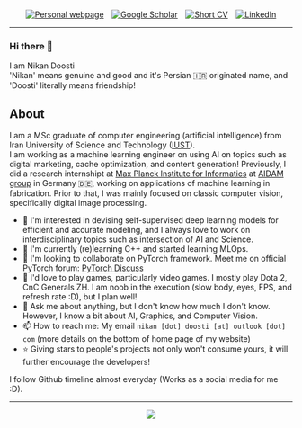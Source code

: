 <div align='center' style='margin-top: 20px;'>
<a href='https://nikronic.com' style='margin-right: 10px'><img src="https://img.shields.io/badge/-Website-127a75?style=for-the-badge&logo=google-chrome&logoColor=white" title="Personal webpage" /></a>
<a href='https://scholar.google.com/citations?user=QWFKVW8AAAAJ' style='margin-right: 10px'><img src="https://img.shields.io/badge/-Scholar-5654a8?style=for-the-badge&logo=google-scholar&logoColor=white" title="Google Scholar" /></a>
<a href='https://www.nikronic.com/assets/pdf/resume.pdf' style='margin-right: 10px'><img src="https://img.shields.io/badge/-2--Page%20CV-127a75?style=for-the-badge&logo=Shotcut&logoColor=white" title="Short CV" /></a>
<a href='https://www.linkedin.com/in/nikan-doosti-9594b0237/'><img src="https://img.shields.io/badge/-LinkedIn-0e76a8?style=for-the-badge&logo=Linkedin&logoColor=white" title="LinkedIn" /></a>
</div>

-----

### Hi there 👋
I am Nikan Doosti<br>
'Nikan' means genuine and good and it's Persian :iran: originated name, and 'Doosti' literally means friendship!

## About
I am a MSc graduate of computer engineering (artificial intelligence) from Iran University of Science and Technology ([IUST](http://www.iust.ac.ir/en)). <br> I am working as a machine learning engineer on using AI on topics such as digital marketing, cache optimization, and content generation! Previously, I did a research internshipt at [Max Planck Institute for Informatics](https://www.mpi-inf.mpg.de/home/) at [AIDAM group](http://aidam.mpi-inf.mpg.de/) in Germany :de:, working on applications of machine learning in fabrication. Prior to that, I was mainly focused on classic computer vision, specifically digital image processing.

- 🧐 I'm interested in devising self-supervised deep learning models for efficient and accurate modeling, and I always love to work on interdisciplinary topics such as intersection of AI and Science.
- 🌱 I'm currently (re)learning C++ and started learning MLOps.
- 👯 I'm looking to collaborate on PyTorch framework. Meet me on official PyTorch forum: [PyTorch Discuss](https://discuss.pytorch.org/u/nikronic/summary)
- 💓 I'd love to play games, particularly video games. I mostly play Dota 2, CnC Generals ZH. I am noob in the execution (slow body, eyes, FPS, and refresh rate :D), but I plan well!
- 💬 Ask me about anything, but I don't know how much I don't know. However, I know a bit about AI, Graphics, and Computer Vision.
- 📫 How to reach me: My email `nikan [dot] doosti [at] outlook [dot] com` (more details on the bottom of home page of my website)
- ⭐ Giving stars to people's projects not only won't consume yours, it will further encourage the developers!

I follow Github timeline almost everyday (Works as a social media for me :D).

----

<div align='center'>
<a href="https://hits.seeyoufarm.com"><img src="https://hits.seeyoufarm.com/api/count/incr/badge.svg?url=https%3A%2F%2Fgithub.com%2FNikronic%2Fhit-counter&count_bg=%230C8C9B&title_bg=%2300444F&icon=smugmug.svg&icon_color=%23FFFFFF&title=hits&edge_flat=false"/></a>
</div>
